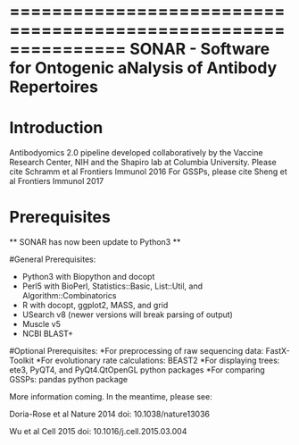 ===============================================================
SONAR - Software for Ontogenic aNalysis of Antibody Repertoires
===============================================================

Introduction
============

Antibodyomics 2.0 pipeline developed collaboratively by the Vaccine Research Center, NIH and the Shapiro lab at Columbia University.
Please cite Schramm et al Frontiers Immunol 2016
For GSSPs, please cite Sheng et al Frontiers Immunol 2017

Prerequisites
=============

** SONAR has now been update to Python3 **

#General Prerequisites:
* Python3 with Biopython and docopt
* Perl5 with BioPerl, Statistics::Basic, List::Util, and Algorithm::Combinatorics
* R with docopt, ggplot2, MASS, and grid
* USearch v8 (newer versions will break parsing of output)
* Muscle v5
* NCBI BLAST+

#Optional Prerequisites:
*For preprocessing of raw sequencing data: FastX-Toolkit
*For evolutionary rate calculations: BEAST2
*For displaying trees: ete3, PyQT4, and PyQt4.QtOpenGL python packages
*For comparing GSSPs: pandas python package



More information coming. In the meantime, please see:

Doria-Rose et al Nature 2014 doi: 10.1038/nature13036

Wu et al Cell 2015 doi: 10.1016/j.cell.2015.03.004

